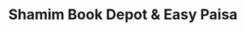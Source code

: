 ---
title: "Shamim Book Depot & Easy Paisa"
url: /karachi/shamim-book-depot-und-easy-paisa/
shop: Bücher
---